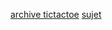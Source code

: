 [archive tictactoe](https://moodle.bordeaux-inp.fr/course/view.php?id=3356)
[sujet](https://moodle.bordeaux-inp.fr/pluginfile.php/291697/mod_resource/content/1/Inge2-TD1.pdf)

